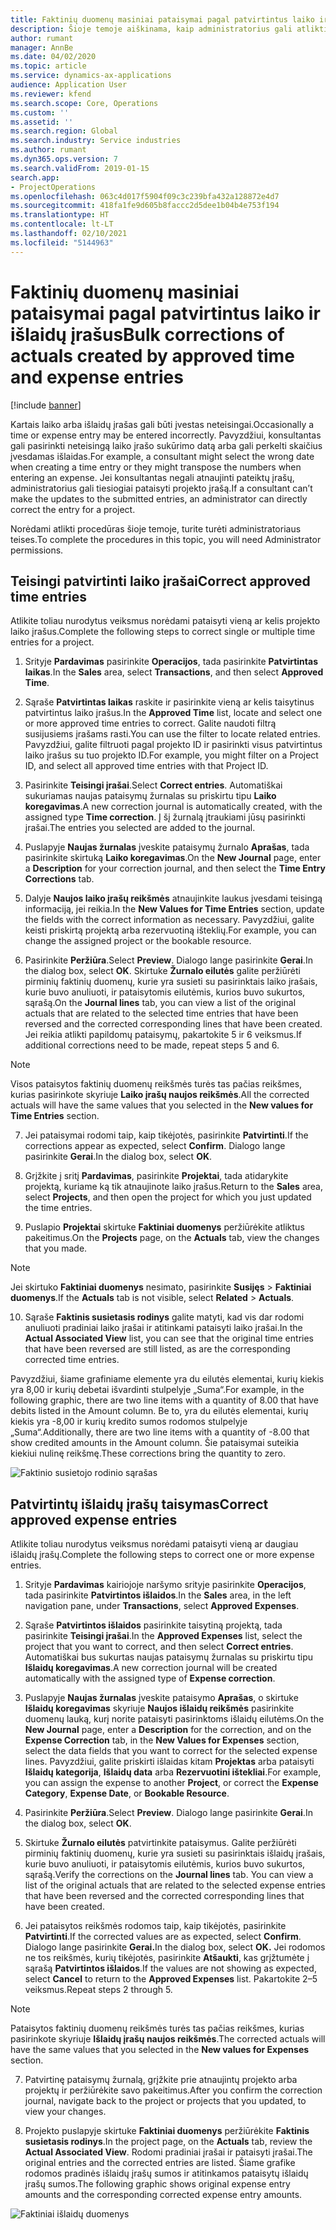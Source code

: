 ```yaml
---
title: Faktinių duomenų masiniai pataisymai pagal patvirtintus laiko ir išlaidų įrašus
description: Šioje temoje aiškinama, kaip administratorius gali atlikti vieną pataisymą arba masinius anksčiau patvirtintų laiko ar išlaidų įrašu pataisymus, jei apmokėjimas dar nebaigtas.
author: rumant
manager: AnnBe
ms.date: 04/02/2020
ms.topic: article
ms.service: dynamics-ax-applications
audience: Application User
ms.reviewer: kfend
ms.search.scope: Core, Operations
ms.custom: ''
ms.assetid: ''
ms.search.region: Global
ms.search.industry: Service industries
ms.author: rumant
ms.dyn365.ops.version: 7
ms.search.validFrom: 2019-01-15
search.app:
- ProjectOperations
ms.openlocfilehash: 063c4d017f5904f09c3c239bfa432a128872e4d7
ms.sourcegitcommit: 418fa1fe9d605b8faccc2d5dee1b04b4e753f194
ms.translationtype: HT
ms.contentlocale: lt-LT
ms.lasthandoff: 02/10/2021
ms.locfileid: "5144963"
---
```

# <a name="bulk-corrections-of-actuals-created-by-approved-time-and-expense-entries"></a><span data-ttu-id="3cdd3-103">Faktinių duomenų masiniai pataisymai pagal patvirtintus laiko ir išlaidų įrašus</span><span class="sxs-lookup"><span data-stu-id="3cdd3-103">Bulk corrections of actuals created by approved time and expense entries</span></span>

[!include [banner](../includes/psa-now-project-operations.md)]

<span data-ttu-id="3cdd3-104">Kartais laiko arba išlaidų įrašas gali būti įvestas neteisingai.</span><span class="sxs-lookup"><span data-stu-id="3cdd3-104">Occasionally a time or expense entry may be entered incorrectly.</span></span> <span data-ttu-id="3cdd3-105">Pavyzdžiui, konsultantas gali pasirinkti neteisingą laiko įrašo sukūrimo datą arba gali perkelti skaičius įvesdamas išlaidas.</span><span class="sxs-lookup"><span data-stu-id="3cdd3-105">For example, a consultant might select the wrong date when creating a time entry or they might transpose the numbers when entering an expense.</span></span> <span data-ttu-id="3cdd3-106">Jei konsultantas negali atnaujinti pateiktų įrašų, administratorius gali tiesiogiai pataisyti projekto įrašą.</span><span class="sxs-lookup"><span data-stu-id="3cdd3-106">If a consultant can’t make the updates to the submitted entries, an administrator can directly correct the entry for a project.</span></span>

<span data-ttu-id="3cdd3-107">Norėdami atlikti procedūras šioje temoje, turite turėti administratoriaus teises.</span><span class="sxs-lookup"><span data-stu-id="3cdd3-107">To complete the procedures in this topic, you will need Administrator permissions.</span></span>

## <a name="correct-approved-time-entries"></a><span data-ttu-id="3cdd3-108">Teisingi patvirtinti laiko įrašai</span><span class="sxs-lookup"><span data-stu-id="3cdd3-108">Correct approved time entries</span></span>     

<span data-ttu-id="3cdd3-109">Atlikite toliau nurodytus veiksmus norėdami pataisyti vieną ar kelis projekto laiko įrašus.</span><span class="sxs-lookup"><span data-stu-id="3cdd3-109">Complete the following steps to correct single or multiple time entries for a project.</span></span>

1. <span data-ttu-id="3cdd3-110">Srityje **Pardavimas** pasirinkite **Operacijos**, tada pasirinkite **Patvirtintas laikas**.</span><span class="sxs-lookup"><span data-stu-id="3cdd3-110">In the **Sales** area, select **Transactions**, and then select **Approved Time**.</span></span> 

2. <span data-ttu-id="3cdd3-111">Sąraše **Patvirtintas laikas** raskite ir pasirinkite vieną ar kelis taisytinus patvirtintus laiko įrašus.</span><span class="sxs-lookup"><span data-stu-id="3cdd3-111">In the **Approved Time** list, locate and select one or more approved time entries to correct.</span></span> <span data-ttu-id="3cdd3-112">Galite naudoti filtrą susijusiems įrašams rasti.</span><span class="sxs-lookup"><span data-stu-id="3cdd3-112">You can use the filter to locate related entries.</span></span> <span data-ttu-id="3cdd3-113">Pavyzdžiui, galite filtruoti pagal projekto ID ir pasirinkti visus patvirtintus laiko įrašus su tuo projekto ID.</span><span class="sxs-lookup"><span data-stu-id="3cdd3-113">For example, you might filter on a Project ID, and select all approved time entries with that Project ID.</span></span>

3. <span data-ttu-id="3cdd3-114">Pasirinkite **Teisingi įrašai**.</span><span class="sxs-lookup"><span data-stu-id="3cdd3-114">Select **Correct entries**.</span></span> <span data-ttu-id="3cdd3-115">Automatiškai sukuriamas naujas pataisymų žurnalas su priskirtu tipu **Laiko koregavimas**.</span><span class="sxs-lookup"><span data-stu-id="3cdd3-115">A new correction journal is automatically created, with the assigned type **Time correction**.</span></span> <span data-ttu-id="3cdd3-116">Į šį žurnalą įtraukiami jūsų pasirinkti įrašai.</span><span class="sxs-lookup"><span data-stu-id="3cdd3-116">The entries you selected are added to the journal.</span></span> 

4. <span data-ttu-id="3cdd3-117">Puslapyje **Naujas žurnalas** įveskite pataisymų žurnalo **Aprašas**, tada pasirinkite skirtuką **Laiko koregavimas**.</span><span class="sxs-lookup"><span data-stu-id="3cdd3-117">On the **New Journal** page, enter a **Description** for your correction journal, and then select the **Time Entry Corrections** tab.</span></span>  
5. <span data-ttu-id="3cdd3-118">Dalyje **Naujos laiko įrašų reikšmės** atnaujinkite laukus įvesdami teisingą informaciją, jei reikia.</span><span class="sxs-lookup"><span data-stu-id="3cdd3-118">In the **New Values for Time Entries** section, update the fields with the correct information as necessary.</span></span> <span data-ttu-id="3cdd3-119">Pavyzdžiui, galite keisti priskirtą projektą arba rezervuotiną išteklių.</span><span class="sxs-lookup"><span data-stu-id="3cdd3-119">For example, you can change the assigned project or the bookable resource.</span></span>

6. <span data-ttu-id="3cdd3-120">Pasirinkite **Peržiūra**.</span><span class="sxs-lookup"><span data-stu-id="3cdd3-120">Select **Preview**.</span></span> <span data-ttu-id="3cdd3-121">Dialogo lange pasirinkite **Gerai**.</span><span class="sxs-lookup"><span data-stu-id="3cdd3-121">In the dialog box, select **OK**.</span></span> <span data-ttu-id="3cdd3-122">Skirtuke **Žurnalo eilutės** galite peržiūrėti pirminių faktinių duomenų, kurie yra susieti su pasirinktais laiko įrašais, kurie buvo anuliuoti, ir pataisytomis eilutėmis, kurios buvo sukurtos, sąrašą.</span><span class="sxs-lookup"><span data-stu-id="3cdd3-122">On the **Journal lines** tab, you can view a list of the original actuals that are related to the selected time entries that have been reversed and the corrected corresponding lines that have been created.</span></span> <span data-ttu-id="3cdd3-123">Jei reikia atlikti papildomų pataisymų, pakartokite 5 ir 6 veiksmus.</span><span class="sxs-lookup"><span data-stu-id="3cdd3-123">If additional corrections need to be made, repeat steps 5 and 6.</span></span> 

> [!NOTE]
> <span data-ttu-id="3cdd3-124">Visos pataisytos faktinių duomenų reikšmės turės tas pačias reikšmes, kurias pasirinkote skyriuje **Laiko įrašų naujos reikšmės**.</span><span class="sxs-lookup"><span data-stu-id="3cdd3-124">All the corrected actuals will have the same values that you selected in the **New values for Time Entries** section.</span></span>

7. <span data-ttu-id="3cdd3-125">Jei pataisymai rodomi taip, kaip tikėjotės, pasirinkite **Patvirtinti**.</span><span class="sxs-lookup"><span data-stu-id="3cdd3-125">If the corrections appear as expected, select **Confirm**.</span></span> <span data-ttu-id="3cdd3-126">Dialogo lange pasirinkite **Gerai**.</span><span class="sxs-lookup"><span data-stu-id="3cdd3-126">In the dialog box, select **OK**.</span></span>

8. <span data-ttu-id="3cdd3-127">Grįžkite į sritį **Pardavimas**, pasirinkite **Projektai**, tada atidarykite projektą, kuriame ką tik atnaujinote laiko įrašus.</span><span class="sxs-lookup"><span data-stu-id="3cdd3-127">Return to the **Sales** area, select **Projects**, and then open the project for which you just updated the time entries.</span></span> 

9. <span data-ttu-id="3cdd3-128">Puslapio **Projektai** skirtuke **Faktiniai duomenys** peržiūrėkite atliktus pakeitimus.</span><span class="sxs-lookup"><span data-stu-id="3cdd3-128">On the **Projects** page, on the **Actuals** tab, view the changes that you made.</span></span> 

> [!NOTE]
> <span data-ttu-id="3cdd3-129">Jei skirtuko **Faktiniai duomenys** nesimato, pasirinkite **Susijęs** > **Faktiniai duomenys**.</span><span class="sxs-lookup"><span data-stu-id="3cdd3-129">If the **Actuals** tab is not visible, select **Related** > **Actuals**.</span></span>  

10. <span data-ttu-id="3cdd3-130">Sąraše **Faktinis susietasis rodinys** galite matyti, kad vis dar rodomi anuliuoti pradiniai laiko įrašai ir atitinkami pataisyti laiko įrašai.</span><span class="sxs-lookup"><span data-stu-id="3cdd3-130">In the **Actual Associated View** list, you can see that the original time entries that have been reversed are still listed, as are the corresponding corrected time entries.</span></span> 

<span data-ttu-id="3cdd3-131">Pavyzdžiui, šiame grafiniame elemente yra du eilutės elementai, kurių kiekis yra 8,00 ir kurių debetai išvardinti stulpelyje „Suma“.</span><span class="sxs-lookup"><span data-stu-id="3cdd3-131">For example, in the following graphic, there are two line items with a quantity of 8.00 that have debits listed in the Amount column.</span></span> <span data-ttu-id="3cdd3-132">Be to, yra du eilutės elementai, kurių kiekis yra -8,00 ir kurių kredito sumos rodomos stulpelyje „Suma“.</span><span class="sxs-lookup"><span data-stu-id="3cdd3-132">Additionally, there are two line items with a quantity of -8.00 that show credited amounts in the Amount column.</span></span> <span data-ttu-id="3cdd3-133">Šie pataisymai suteikia kiekiui nulinę reikšmę.</span><span class="sxs-lookup"><span data-stu-id="3cdd3-133">These corrections bring the quantity to zero.</span></span>

![Faktinio susietojo rodinio sąrašas](https://github.com/MicrosoftDocs/dynamics-365-customer-engagement-pr/blob/bulk-corrections-actuals-created-by-approved-time-expense-entries.md/time-actuals.png)
 
## <a name="correct-approved-expense-entries"></a><span data-ttu-id="3cdd3-135">Patvirtintų išlaidų įrašų taisymas</span><span class="sxs-lookup"><span data-stu-id="3cdd3-135">Correct approved expense entries</span></span>

<span data-ttu-id="3cdd3-136">Atlikite toliau nurodytus veiksmus norėdami pataisyti vieną ar daugiau išlaidų įrašų.</span><span class="sxs-lookup"><span data-stu-id="3cdd3-136">Complete the following steps to correct one or more expense entries.</span></span> 

1. <span data-ttu-id="3cdd3-137">Srityje **Pardavimas** kairiojoje naršymo srityje pasirinkite **Operacijos**, tada pasirinkite **Patvirtintos išlaidos**.</span><span class="sxs-lookup"><span data-stu-id="3cdd3-137">In the **Sales** area, in the left navigation pane, under **Transactions**, select **Approved Expenses**.</span></span>

2. <span data-ttu-id="3cdd3-138">Sąraše **Patvirtintos išlaidos** pasirinkite taisytiną projektą, tada pasirinkite **Teisingi įrašai**.</span><span class="sxs-lookup"><span data-stu-id="3cdd3-138">In the **Approved Expenses** list, select the project that you want to correct, and then select **Correct entries**.</span></span> <span data-ttu-id="3cdd3-139">Automatiškai bus sukurtas naujas pataisymų žurnalas su priskirtu tipu **Išlaidų koregavimas**.</span><span class="sxs-lookup"><span data-stu-id="3cdd3-139">A new correction journal will be created automatically with the assigned type of **Expense correction**.</span></span> 

3. <span data-ttu-id="3cdd3-140">Puslapyje **Naujas žurnalas** įveskite pataisymo **Aprašas**, o skirtuke **Išlaidų koregavimas** skyriuje **Naujos išlaidų reikšmės** pasirinkite duomenų lauką, kurį norite pataisyti pasirinktoms išlaidų eilutėms.</span><span class="sxs-lookup"><span data-stu-id="3cdd3-140">On the **New Journal** page, enter a **Description** for the correction, and on the **Expense Correction** tab, in the **New Values for Expenses** section, select the data fields that you want to correct for the selected expense lines.</span></span> <span data-ttu-id="3cdd3-141">Pavyzdžiui, galite priskirti išlaidas kitam **Projektas** arba pataisyti **Išlaidų kategorija**, **Išlaidų data** arba **Rezervuotini ištekliai**.</span><span class="sxs-lookup"><span data-stu-id="3cdd3-141">For example, you can assign the expense to another **Project**, or correct the **Expense Category**, **Expense Date**, or **Bookable Resource**.</span></span>

4. <span data-ttu-id="3cdd3-142">Pasirinkite **Peržiūra**.</span><span class="sxs-lookup"><span data-stu-id="3cdd3-142">Select **Preview**.</span></span> <span data-ttu-id="3cdd3-143">Dialogo lange pasirinkite **Gerai**.</span><span class="sxs-lookup"><span data-stu-id="3cdd3-143">In the dialog box, select **OK**.</span></span> 

5. <span data-ttu-id="3cdd3-144">Skirtuke **Žurnalo eilutės** patvirtinkite pataisymus. Galite peržiūrėti pirminių faktinių duomenų, kurie yra susieti su pasirinktais išlaidų įrašais, kurie buvo anuliuoti, ir pataisytomis eilutėmis, kurios buvo sukurtos, sąrašą.</span><span class="sxs-lookup"><span data-stu-id="3cdd3-144">Verify the corrections on the **Journal lines** tab. You can view a list of the original actuals that are related to the selected expense entries that have been reversed and the corrected corresponding lines that have been created.</span></span>

6. <span data-ttu-id="3cdd3-145">Jei pataisytos reikšmės rodomos taip, kaip tikėjotės, pasirinkite **Patvirtinti**.</span><span class="sxs-lookup"><span data-stu-id="3cdd3-145">If the corrected values are as expected, select **Confirm**.</span></span> <span data-ttu-id="3cdd3-146">Dialogo lange pasirinkite **Gerai.**</span><span class="sxs-lookup"><span data-stu-id="3cdd3-146">In the dialog box, select **OK.**</span></span> <span data-ttu-id="3cdd3-147">Jei rodomos ne tos reikšmės, kurių tikėjotės, pasirinkite **Atšaukti**, kas grįžtumėte į sąrašą **Patvirtintos išlaidos**.</span><span class="sxs-lookup"><span data-stu-id="3cdd3-147">If the values are not showing as expected, select **Cancel** to return to the **Approved Expenses** list.</span></span> <span data-ttu-id="3cdd3-148">Pakartokite 2–5 veiksmus.</span><span class="sxs-lookup"><span data-stu-id="3cdd3-148">Repeat steps 2 through 5.</span></span> 

> [!NOTE]
> <span data-ttu-id="3cdd3-149">Pataisytos faktinių duomenų reikšmės turės tas pačias reikšmes, kurias pasirinkote skyriuje **Išlaidų įrašų naujos reikšmės**.</span><span class="sxs-lookup"><span data-stu-id="3cdd3-149">The corrected actuals will have the same values that you selected in the **New values for Expenses** section.</span></span>

7. <span data-ttu-id="3cdd3-150">Patvirtinę pataisymų žurnalą, grįžkite prie atnaujintų projekto arba projektų ir peržiūrėkite savo pakeitimus.</span><span class="sxs-lookup"><span data-stu-id="3cdd3-150">After you confirm the correction journal, navigate back to the project or projects that you updated, to view your changes.</span></span>  

8. <span data-ttu-id="3cdd3-151">Projekto puslapyje skirtuke **Faktiniai duomenys** peržiūrėkite **Faktinis susietasis rodinys**.</span><span class="sxs-lookup"><span data-stu-id="3cdd3-151">In the project page, on the **Actuals** tab, review the **Actual Associated View**.</span></span> <span data-ttu-id="3cdd3-152">Rodomi pradiniai įrašai ir pataisyti įrašai.</span><span class="sxs-lookup"><span data-stu-id="3cdd3-152">The original entries and the corrected entries are listed.</span></span> <span data-ttu-id="3cdd3-153">Šiame grafike rodomos pradinės išlaidų įrašų sumos ir atitinkamos pataisytų išlaidų įrašų sumos.</span><span class="sxs-lookup"><span data-stu-id="3cdd3-153">The following graphic shows original expense entry amounts and the corresponding corrected expense entry amounts.</span></span> 

![Faktiniai išlaidų duomenys](https://user-images.githubusercontent.com/60806505/77122219-4cd52900-69fa-11ea-8349-ccd2ffebf640.png)
